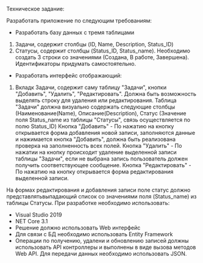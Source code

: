 Техническое задание:

Разработать приложение по следующим требованиям:
- Разработать базу данных с тремя таблицами
1. Задачи, содержит столбцы (ID, Name, Description, Status_ID)
2. Статусы, содержит столбцы (Status_ID, Status_name). Необходимо создать 3 строки со значениями (Создана, В работе, Завершена). Идентификаторы придумать самостоятельно.
- Разработать интерфейс отображающий:
1. Вкладк Задачи, содержит саму таблицу "Задачи", кнопки "Добавить", "Удалить", "Редактировать". Должна быть возможность выделять строку для удаления или редактирования.
Таблица "Задачи" должна визуально содержать следующие столбцы (Наименование(Name), Описание(Description), Статус (Значение поля Status_name из таблицы "Статусы", связь осуществляется по полю Status_ID)
Кнопка "Добавить" - По нажатию на кнопку открывается форма добавления новой записи, заполняются данные и нажимается кнопка "Добавить", должна быть реализована проверка на заполненность всех полей.
Кнопка "Удалить" - По нажатии на кнопку происходит удаление выделенной записи таблицы "Задачи", если не выбрана запись пользователь должен получить соответствующее сообщение.
Кнопка "Редактировать" - По нажатию на кнопку открывается форма редактирования выделенной записи.

На формах редактирования и добавления записи поле статус должно представлятьвыпадающий список со значениями поля (Status_name) из таблицы Статусы.
При разработке необходимо использовать:
- Visual Studio 2019
- NET Core 3.1
- Решение должно использовать Web интерфейс
- Для связи с БД необходимо использовать Entity Framework
- Операции по получению, удалени и обновлению записей должны использовать API контроллеры и выполнены в виде вызова методов Web API. Для передачи данных необходимо использовать JSON.
